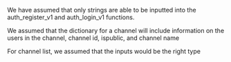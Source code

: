 We have assumed that only strings are able to be inputted into the auth_register_v1 and auth_login_v1 functions.

We assumed that the dictionary for a channel will include information on the users in the channel, channel id, ispublic, and channel name

For channel list, we assumed that the inputs would be the right type